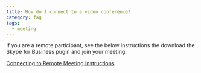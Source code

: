 ```yaml
---
title: How do I connect to a video conference?
category: fag
tags:
  - meeting
---
```


If you are a remote participant, see the below instructions the download the Skype for Business pugin and join your meeting.

[Connecting to Remote Meeting Instructions](/assets/images/roomdocs/Skype-Instructions-remote.pdf)
